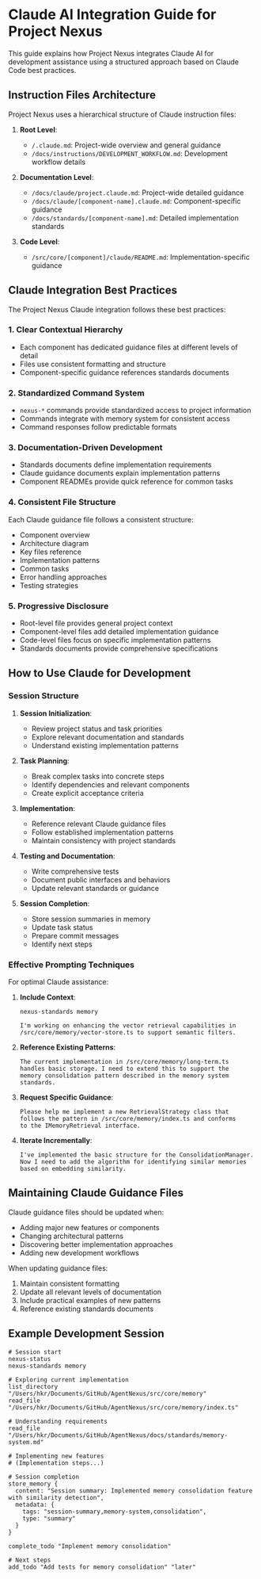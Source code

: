 # Claude AI Integration Guide for Project Nexus

This guide explains how Project Nexus integrates Claude AI for development assistance using a structured approach based on Claude Code best practices.

## Instruction Files Architecture

Project Nexus uses a hierarchical structure of Claude instruction files:

1. **Root Level**:
   - `/.claude.md`: Project-wide overview and general guidance
   - `/docs/instructions/DEVELOPMENT_WORKFLOW.md`: Development workflow details

2. **Documentation Level**:
   - `/docs/claude/project.claude.md`: Project-wide detailed guidance
   - `/docs/claude/[component-name].claude.md`: Component-specific guidance
   - `/docs/standards/[component-name].md`: Detailed implementation standards

3. **Code Level**:
   - `/src/core/[component]/claude/README.md`: Implementation-specific guidance

## Claude Integration Best Practices

The Project Nexus Claude integration follows these best practices:

### 1. Clear Contextual Hierarchy

- Each component has dedicated guidance files at different levels of detail
- Files use consistent formatting and structure
- Component-specific guidance references standards documents

### 2. Standardized Command System

- `nexus-*` commands provide standardized access to project information
- Commands integrate with memory system for consistent access
- Command responses follow predictable formats

### 3. Documentation-Driven Development

- Standards documents define implementation requirements
- Claude guidance documents explain implementation patterns
- Component READMEs provide quick reference for common tasks

### 4. Consistent File Structure

Each Claude guidance file follows a consistent structure:
- Component overview
- Architecture diagram
- Key files reference
- Implementation patterns
- Common tasks
- Error handling approaches
- Testing strategies

### 5. Progressive Disclosure

- Root-level file provides general project context
- Component-level files add detailed implementation guidance
- Code-level files focus on specific implementation patterns
- Standards documents provide comprehensive specifications

## How to Use Claude for Development

### Session Structure

1. **Session Initialization**:
   - Review project status and task priorities
   - Explore relevant documentation and standards
   - Understand existing implementation patterns

2. **Task Planning**:
   - Break complex tasks into concrete steps
   - Identify dependencies and relevant components
   - Create explicit acceptance criteria

3. **Implementation**:
   - Reference relevant Claude guidance files
   - Follow established implementation patterns
   - Maintain consistency with project standards

4. **Testing and Documentation**:
   - Write comprehensive tests
   - Document public interfaces and behaviors
   - Update relevant standards or guidance

5. **Session Completion**:
   - Store session summaries in memory
   - Update task status
   - Prepare commit messages
   - Identify next steps

### Effective Prompting Techniques

For optimal Claude assistance:

1. **Include Context**:
   ```
   nexus-standards memory
   
   I'm working on enhancing the vector retrieval capabilities in 
   /src/core/memory/vector-store.ts to support semantic filters.
   ```

2. **Reference Existing Patterns**:
   ```
   The current implementation in /src/core/memory/long-term.ts 
   handles basic storage. I need to extend this to support the 
   memory consolidation pattern described in the memory system 
   standards.
   ```

3. **Request Specific Guidance**:
   ```
   Please help me implement a new RetrievalStrategy class that 
   follows the pattern in /src/core/memory/index.ts and conforms
   to the IMemoryRetrieval interface.
   ```

4. **Iterate Incrementally**:
   ```
   I've implemented the basic structure for the ConsolidationManager.
   Now I need to add the algorithm for identifying similar memories
   based on embedding similarity.
   ```

## Maintaining Claude Guidance Files

Claude guidance files should be updated when:
- Adding major new features or components
- Changing architectural patterns
- Discovering better implementation approaches
- Adding new development workflows

When updating guidance files:
1. Maintain consistent formatting
2. Update all relevant levels of documentation
3. Include practical examples of new patterns
4. Reference existing standards documents

## Example Development Session

```
# Session start
nexus-status
nexus-standards memory

# Exploring current implementation
list_directory "/Users/hkr/Documents/GitHub/AgentNexus/src/core/memory"
read_file "/Users/hkr/Documents/GitHub/AgentNexus/src/core/memory/index.ts"

# Understanding requirements
read_file "/Users/hkr/Documents/GitHub/AgentNexus/docs/standards/memory-system.md"

# Implementing new features
# (Implementation steps...)

# Session completion
store_memory {
  content: "Session summary: Implemented memory consolidation feature with similarity detection",
  metadata: {
    tags: "session-summary,memory-system,consolidation",
    type: "summary"
  }
}

complete_todo "Implement memory consolidation"

# Next steps
add_todo "Add tests for memory consolidation" "later"
```